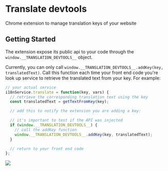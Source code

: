 # Translate devtools

Chrome extension to manage translation keys of your website

## Getting Started

The extension expose its public api to your code through the `window.__TRANSLATION_DEVTOOLS__` object.

Currently, you can only call `window.__TRANSLATION_DEVTOOLS__.addKey(key, translatedText)`. Call this function each time your front end code you're look up service to retrieve the translated text from your key. For example:

```javascript
// your actual service
i18nService.translate = function(key, vars) {
  // retrieve the corresponding translation text using the key
  const translatedText = getTextFromKey(key);

  // add this to notify the extension you are adding a key:

  // it's important to test if the API was injected
  if (window.__TRANSLATION_DEVTOOLS__) {
    // call the addKey function
    window.__TRANSLATION_DEVTOOLS__.addKey(key, translatedText);
  }

  // return to your front end code
};
```


<img src="https://stuff-static.s3.eu-west-3.amazonaws.com/images/translate-devtools/screenshot1.png" />
